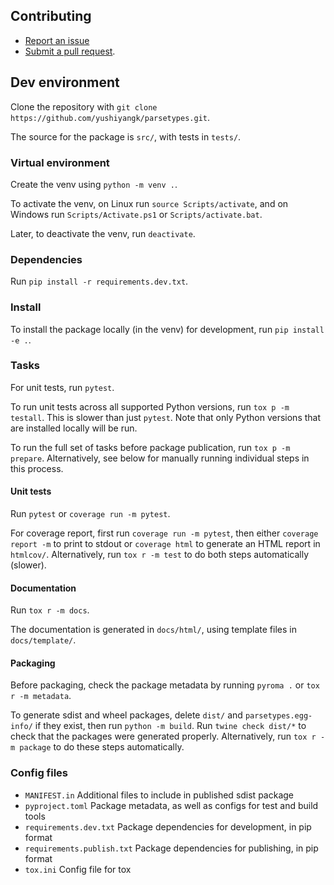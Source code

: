 
## Contributing

* [Report an issue](https://github.com/yushiyangk/parsetypes/issues)
* [Submit a pull request](https://github.com/yushiyangk/parsetypes/pulls).

## Dev environment

Clone the repository with `git clone https://github.com/yushiyangk/parsetypes.git`.

The source for the package is `src/`, with tests in `tests/`.

### Virtual environment

Create the venv using `python -m venv .`.

To activate the venv, on Linux run `source Scripts/activate`, and on Windows run `Scripts/Activate.ps1` or `Scripts/activate.bat`.

Later, to deactivate the venv, run `deactivate`.

### Dependencies

Run `pip install -r requirements.dev.txt`.

### Install

To install the package locally (in the venv) for development, run `pip install -e .`.

### Tasks

For unit tests, run `pytest`.

To run unit tests across all supported Python versions, run `tox p -m testall`. This is slower than just `pytest`. Note that only Python versions that are installed locally will be run.

To run the full set of tasks before package publication, run `tox p -m prepare`. Alternatively, see below for manually running individual steps in this process.

#### Unit tests

Run `pytest` or `coverage run -m pytest`.

For coverage report, first run `coverage run -m pytest`, then either `coverage report -m` to print to stdout or `coverage html` to generate an HTML report in `htmlcov/`. Alternatively, run `tox r -m test` to do both steps automatically (slower).

#### Documentation

Run `tox r -m docs`.

The documentation is generated in `docs/html/`, using template files in `docs/template/`.

#### Packaging

Before packaging, check the package metadata by running `pyroma .` or `tox r -m metadata`.

To generate sdist and wheel packages, delete `dist/` and `parsetypes.egg-info/` if they exist, then run `python -m build`. Run `twine check dist/*` to check that the packages were generated properly. Alternatively, run `tox r -m package` to do these steps automatically.

### Config files

- `MANIFEST.in` Additional files to include in published sdist package
- `pyproject.toml` Package metadata, as well as configs for test and build tools
- `requirements.dev.txt` Package dependencies for development, in pip format
- `requirements.publish.txt` Package dependencies for publishing, in pip format
- `tox.ini` Config file for tox
